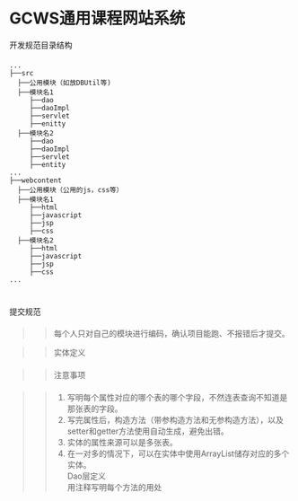 GCWS通用课程网站系统
===================
开发规范目录结构
####
```shell
...
├──src
  ├──公用模块（如放DBUtil等)
  ├──模块名1
     ├──dao
     ├──daoImpl
     ├──servlet
     ├──enitty
  ├──模块名2
     ├──dao
     ├──daoImpl
     ├──servlet
     ├──entity
...
├──webcontent
  ├──公用模块（公用的js，css等）
  ├──模块名1
     ├──html
     ├──javascript
     ├──jsp
     ├──css
  ├──模块名2
     ├──html
     ├──javascript
     ├──jsp
     ├──css
...
```
#
提交规范
####
>>每个人只对自己的模块进行编码，确认项目能跑、不报错后才提交。<br>

>>实体定义
####
 
>>注意事项
####
>>1.	写明每个属性对应的哪个表的哪个字段，不然连表查询不知道是那张表的字段。<br>
>>2.	写完属性后，构造方法（带参构造方法和无参构造方法），以及setter和getter方法使用自动生成，避免出错。<br>
>>3.	实体的属性来源可以是多张表。<br>
>>4.	在一对多的情况下，可以在实体中使用ArrayList储存对应的多个实体。<br>
>>Dao层定义<br>
>>用注释写明每个方法的用处<br>
